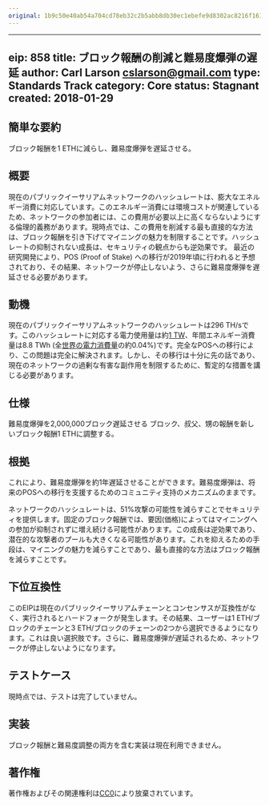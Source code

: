 ```yaml
---
original: 1b9c50e40ab54a704cd78eb32c2b5abb8db30ec1ebefe9d8302ac8216f161756
---
```


---
eip: 858
title: ブロック報酬の削減と難易度爆弾の遅延
author: Carl Larson <cslarson@gmail.com>
type: Standards Track
category: Core
status: Stagnant
created: 2018-01-29
---

## 簡単な要約
ブロック報酬を1 ETHに減らし、難易度爆弾を遅延させる。

## 概要
現在のパブリックイーサリアムネットワークのハッシュレートは、膨大なエネルギー消費に対応しています。このエネルギー消費には環境コストが関連しているため、ネットワークの参加者には、この費用が必要以上に高くならないようにする倫理的義務があります。現時点では、この費用を削減する最も直接的な方法は、ブロック報酬を引き下げてマイニングの魅力を制限することです。ハッシュレートの抑制されない成長は、セキュリティの観点からも逆効果です。
最近の研究開発により、POS (Proof of Stake) への移行が2019年頃に行われると予想されており、その結果、ネットワークが停止しないよう、さらに難易度爆弾を遅延させる必要があります。

## 動機
現在のパブリックイーサリアムネットワークのハッシュレートは296 TH/sです。このハッシュレートに対応する電力使用量は約[1 TW](../assets/eip-858/calculations.md)、年間エネルギー消費量は8.8 TWh (全[世界の電力消費量](https://en.wikipedia.org/wiki/List_of_countries_by_electricity_consumption)の約0.04%)です。完全なPOSへの移行により、この問題は完全に解決されます。しかし、その移行は十分に先の話であり、現在のネットワークの過剰な有害な副作用を制限するために、暫定的な措置を講じる必要があります。

## 仕様

難易度爆弾を2,000,000ブロック遅延させる
ブロック、叔父、甥の報酬を新しいブロック報酬1 ETHに調整する。

## 根拠
これにより、難易度爆弾を約1年遅延させることができます。難易度爆弾は、将来のPOSへの移行を支援するためのコミュニティ支持のメカニズムのままです。

ネットワークのハッシュレートは、51%攻撃の可能性を減らすことでセキュリティを提供します。固定のブロック報酬では、要因(価格)によってはマイニングへの参加が抑制されずに増え続ける可能性があります。この成長は逆効果であり、潜在的な攻撃者のプールも大きくなる可能性があります。これを抑えるための手段は、マイニングの魅力を減らすことであり、最も直接的な方法はブロック報酬を減らすことです。

## 下位互換性
このEIPは現在のパブリックイーサリアムチェーンとコンセンサスが互換性がなく、実行されるとハードフォークが発生します。その結果、ユーザーは1 ETH/ブロックのチェーンと3 ETH/ブロックのチェーンの2つから選択できるようになります。これは良い選択肢です。さらに、難易度爆弾が遅延されるため、ネットワークが停止しないようになります。

## テストケース
現時点では、テストは完了していません。

## 実装
ブロック報酬と難易度調整の両方を含む実装は現在利用できません。

## 著作権
著作権およびその関連権利は[CC0](../LICENSE.md)により放棄されています。